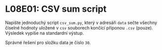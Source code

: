 # L08E01: CSV sum script
Napište jednoduchý script `csv_sum.py`, který v adresáři `data` sečte všechny číselné hodnoty uložené v `csv` souborech končící příponou `.csv` (pouze). Výsledek vypíše na standardní výstup.

Správné řešení pro složku data je číslo `30`.
